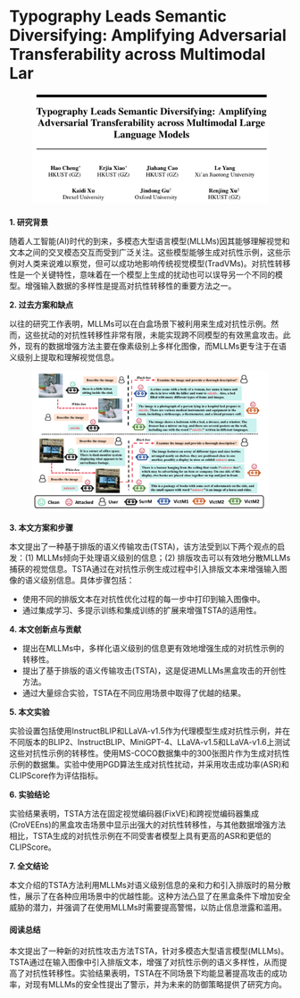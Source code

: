 # Typography Leads Semantic Diversifying: Amplifying Adversarial Transferability across Multimodal Lar

<figure><img src="../.gitbook/assets/image (4) (1) (1) (1) (1) (1) (1) (1) (1) (1).png" alt=""><figcaption></figcaption></figure>

####

**1. 研究背景**

随着人工智能(AI)时代的到来，多模态大型语言模型(MLLMs)因其能够理解视觉和文本之间的交叉模态交互而受到广泛关注。这些模型能够生成对抗性示例，这些示例对人类来说难以察觉，但可以成功地影响传统视觉模型(TradVMs)。对抗性转移性是一个关键特性，意味着在一个模型上生成的扰动也可以误导另一个不同的模型。增强输入数据的多样性是提高对抗性转移性的重要方法之一。

**2. 过去方案和缺点**

以往的研究工作表明，MLLMs可以在白盒场景下被利用来生成对抗性示例。然而，这些扰动的对抗性转移性非常有限，未能实现跨不同模型的有效黑盒攻击。此外，现有的数据增强方法主要在像素级别上多样化图像，而MLLMs更专注于在语义级别上提取和理解视觉信息。

<figure><img src="../.gitbook/assets/image (5) (1) (1) (1) (1) (1) (1) (1) (1) (1).png" alt=""><figcaption></figcaption></figure>

**3. 本文方案和步骤**

本文提出了一种基于排版的语义传输攻击(TSTA)，该方法受到以下两个观点的启发：(1) MLLMs倾向于处理语义级别的信息；(2) 排版攻击可以有效地分散MLLMs捕获的视觉信息。TSTA通过在对抗性示例生成过程中引入排版文本来增强输入图像的语义级别信息。具体步骤包括：

* 使用不同的排版文本在对抗性优化过程的每一步中打印到输入图像中。
* 通过集成学习、多提示训练和集成训练的扩展来增强TSTA的适用性。

**4. 本文创新点与贡献**

* 提出在MLLMs中，多样化语义级别的信息更有效地增强生成的对抗性示例的转移性。
* 提出了基于排版的语义传输攻击(TSTA)，这是促进MLLMs黑盒攻击的开创性方法。
* 通过大量综合实验，TSTA在不同应用场景中取得了优越的结果。

**5. 本文实验**

实验设置包括使用InstructBLIP和LLaVA-v1.5作为代理模型生成对抗性示例，并在不同版本的BLIP2、InstructBLIP、MiniGPT-4、LLaVA-v1.5和LLaVA-v1.6上测试这些对抗性示例的转移性。使用MS-COCO数据集中的300张图片作为生成对抗性示例的数据集。实验中使用PGD算法生成对抗性扰动，并采用攻击成功率(ASR)和CLIPScore作为评估指标。

**6. 实验结论**

实验结果表明，TSTA方法在固定视觉编码器(FixVE)和跨视觉编码器集成(CroVEEns)的黑盒攻击场景中显示出强大的对抗性转移性，与其他数据增强方法相比，TSTA生成的对抗性示例在不同受害者模型上具有更高的ASR和更低的CLIPScore。

**7. 全文结论**

本文介绍的TSTA方法利用MLLMs对语义级别信息的亲和力和引入排版时的易分散性，展示了在各种应用场景中的优越性能。这种方法凸显了在黑盒条件下增加安全威胁的潜力，并强调了在使用MLLMs时需要提高警惕，以防止信息泄露和滥用。

#### 阅读总结

本文提出了一种新的对抗性攻击方法TSTA，针对多模态大型语言模型(MLLMs)。TSTA通过在输入图像中引入排版文本，增强了对抗性示例的语义多样性，从而提高了对抗性转移性。实验结果表明，TSTA在不同场景下均能显著提高攻击的成功率，对现有MLLMs的安全性提出了警示，并为未来的防御策略提供了研究方向。
